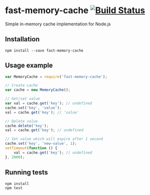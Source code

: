 # fast-memory-cache [![Build Status](https://travis-ci.org/mdevils/fast-memory-cache.svg?branch=master)](https://travis-ci.org/mdevils/fast-memory-cache)

Simple in-memory cache implementation for Node.js

## Installation

```
npm install --save fast-memory-cache
```

## Usage example

```js
var MemoryCache = require('fast-memory-cache');

// Create cache
var cache = new MemoryCache();

// Get/set value
var val = cache.get('key'); // undefined
cache.set('key', 'value');
val = cache.get('key'); // 'value'

// Delete value
cache.delete('key');
val = cache.get('key'); // undefined

// Set value which will expire after 1 second
cache.set('key', 'new-value', 1);
setTimeout(function () {
    val = cache.get('key'); // undefined
}, 2000);
```

## Running tests

```
npm install
npm test
```
